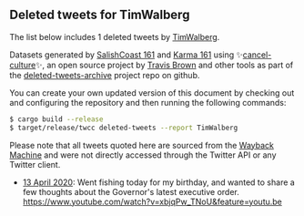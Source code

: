 ## Deleted tweets for TimWalberg

The list below includes 1 deleted tweets by
[TimWalberg](https://twitter.com/TimWalberg).



Datasets generated by [SalishCoast 161](https://twitter.com/SalishCoastA) and [Karma 161](https://twitter.com/KarmaOneSixOne)
using ✨[cancel-culture](https://github.com/travisbrown/cancel-culture)✨, an open source project by [Travis Brown](https://twitter.com/travisbrown) 
and other tools as part of the [deleted-tweets-archive](https://github.com/salcoast/deleted-tweets-archive/) project repo on github.

You can create your own updated version of this document by checking out and configuring the
repository and then running the following commands:

```bash
$ cargo build --release
$ target/release/twcc deleted-tweets --report TimWalberg
```

Please note that all tweets quoted here are sourced from the
[Wayback Machine](https://web.archive.org) and were not directly accessed through the Twitter API or
any Twitter client.

* [13 April 2020](https://web.archive.org/web/20200413015110/https://twitter.com/TimWalberg/status/1249515199444463617): Went fishing today for my birthday, and wanted to share a few thoughts about the Governor's latest executive order. https://www.youtube.com/watch?v=xbjqPw_TNoU&feature=youtu.be
